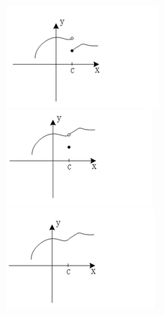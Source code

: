 ![cp01_img01.png](images/cp01_img01.png)  
![cp01_img02.png](images/cp01_img02.png)  
![cp01_img03.png](images/cp01_img03.png)